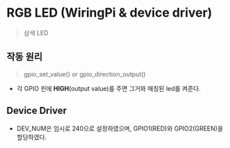 # RGB LED (WiringPi & device driver)

> 삼색 LED

## 작동 원리
> gpio_set_value() or gpio_direction_output()
* 각 GPIO 핀에 __HIGH__(output value)를 주면 그거와 매칭된 led를 켜준다.

## Device Driver

* DEV_NUM은 임시로 240으로 설정하였으며, GPIO1(RED)와 GPIO2(GREEN)을 할당하였다.
